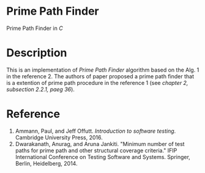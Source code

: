 # Prime Path Finder
Prime Path Finder in _C_

# Description
This is an implementation of _Prime Path Finder_ algorithm based on the Alg. 1 in the reference 2. The authors of paper proposed a prime path finder that is a extention of prime path procedure in the reference 1 (see _chapter 2, subsection 2.2.1, paeg 36_).  


# Reference
1. Ammann, Paul, and Jeff Offutt. _Introduction to software testing_. Cambridge University Press, 2016.
2. Dwarakanath, Anurag, and Aruna Jankiti. "Minimum number of test paths for prime path and other structural coverage criteria." IFIP International Conference on Testing Software and Systems. Springer, Berlin, Heidelberg, 2014.
